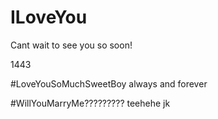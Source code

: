 # ILoveYou

Cant wait to see you so soon!

1443 

#LoveYouSoMuchSweetBoy
always and forever

#WillYouMarryMe????????? 
teehehe jk
